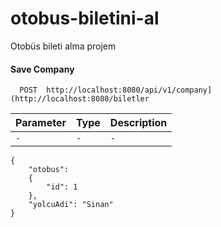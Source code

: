 # otobus-biletini-al
Otobüs bileti alma projem

#### Save Company

```http
  POST  http://localhost:8080/api/v1/company](http://localhost:8080/biletler
```

|  Parameter   | Type     | Description     |
|:-------------|:---------|:----------------|
| `-`| `-` | `-` |

```
{
    "otobus":
    {
        "id": 1
    },
    "yolcuAdi": "Sinan"
}
```


